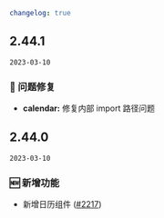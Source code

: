 ```yaml
changelog: true
```

## 2.44.1

`2023-03-10`

### 🐛 问题修复

- **calendar:** 修复内部 import 路径问题


## 2.44.0

`2023-03-10`

### 🆕 新增功能

- 新增日历组件 ([#2217](https://github.com/arco-design/arco-design-vue/pull/2217))

